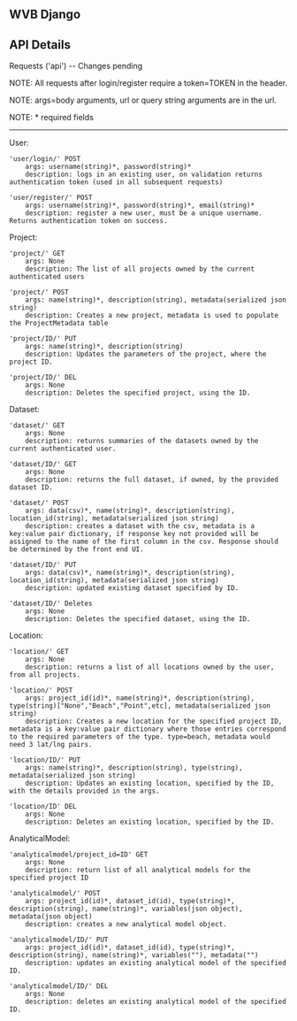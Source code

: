## WVB Django

## API Details
Requests ('api') -- Changes pending

NOTE: All requests after login/register require a token=TOKEN in the header.

NOTE: args=body arguments, url or query string arguments are in the url.

NOTE: * required fields

-----------

User:

	'user/login/' POST
		args: username(string)*, password(string)*
		description: logs in an existing user, on validation returns authentication token (used in all subsequent requests)
	
	'user/register/' POST
		args: username(string)*, password(string)*, email(string)*
		description: register a new user, must be a unique username. Returns authentication token on success.
Project:

	'project/' GET
		args: None
		description: The list of all projects owned by the current authenticated users
	
	'project/' POST
		args: name(string)*, description(string), metadata(serialized json string)
		description: Creates a new project, metadata is used to populate the ProjectMetadata table
	
	'project/ID/' PUT
		args: name(string)*, description(string)
		description: Updates the parameters of the project, where the project ID.
	
	'project/ID/' DEL
		args: None
		description: Deletes the specified project, using the ID.
		
Dataset:

	'dataset/' GET
		args: None
		description: returns summaries of the datasets owned by the current authenticated user.
	
	'dataset/ID/' GET
		args: None
		description: returns the full dataset, if owned, by the provided dataset ID.
	
	'dataset/' POST
		args: data(csv)*, name(string)*, description(string), location_id(string), metadata(serialized json string)
		description: creates a dataset with the csv, metadata is a key:value pair dictionary, if response key not provided will be assigned to the name of the first column in the csv. Response should be determined by the front end UI.
	
	'dataset/ID/' PUT
		args: data(csv)*, name(string)*, description(string), location_id(string), metadata(serialized json string)
		description: updated existing dataset specified by ID.
	
	'dataset/ID/' Deletes
		args: None
		description: Deletes the specified dataset, using the ID.
		
Location:

	'location/' GET
		args: None
		description: returns a list of all locations owned by the user, from all projects.
	
	'location/' POST
		args: project_id(id)*, name(string)*, description(string), type(string)["None","Beach","Point",etc], metadata(serialized json string)
		description: Creates a new location for the specified project ID, metadata is a key:value pair dictionary where those entries correspond to the required parameters of the type. type=beach, metadata would need 3 lat/lng pairs.
	
	'location/ID/' PUT
		args: name(string)*, description(string), type(string), metadata(serialized json string)
		description: Updates an existing location, specified by the ID, with the details provided in the args.
	
	'location/ID' DEL
		args: None
		description: Deletes an existing location, specified by the ID.
		
AnalyticalModel:

	'analyticalmodel/project_id=ID' GET
		args: None
		description: return list of all analytical models for the specified project ID
	
	'analyticalmodel/' POST
		args: project_id(id)*, dataset_id(id), type(string)*, description(string), name(string)*, variables(json object), metadata(json object)
		description: creates a new analytical model object.
	
	'analyticalmodel/ID/' PUT
		args: project_id(id)*, dataset_id(id), type(string)*, description(string), name(string)*, variables(""), metadata("")
		description: updates an existing analytical model of the specified ID.
	
	'analyticalmodel/ID/' DEL
		args: None
		description: deletes an existing analytical model of the specified ID.